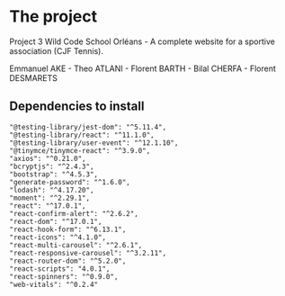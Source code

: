 # The project

Project 3 Wild Code School Orléans - A complete website for a sportive association (CJF Tennis).

Emmanuel AKE - Theo ATLANI - Florent BARTH - Bilal CHERFA - Florent DESMARETS


## Dependencies to install

    "@testing-library/jest-dom": "^5.11.4",
    "@testing-library/react": "^11.1.0",
    "@testing-library/user-event": "^12.1.10",
    "@tinymce/tinymce-react": "^3.9.0",
    "axios": "^0.21.0",
    "bcryptjs": "^2.4.3",
    "bootstrap": "^4.5.3",
    "generate-password": "^1.6.0",
    "lodash": "^4.17.20",
    "moment": "^2.29.1",
    "react": "^17.0.1",
    "react-confirm-alert": "^2.6.2",
    "react-dom": "^17.0.1",
    "react-hook-form": "^6.13.1",
    "react-icons": "^4.1.0",
    "react-multi-carousel": "^2.6.1",
    "react-responsive-carousel": "^3.2.11",
    "react-router-dom": "^5.2.0",
    "react-scripts": "4.0.1",
    "react-spinners": "^0.9.0",
    "web-vitals": "^0.2.4"

    
